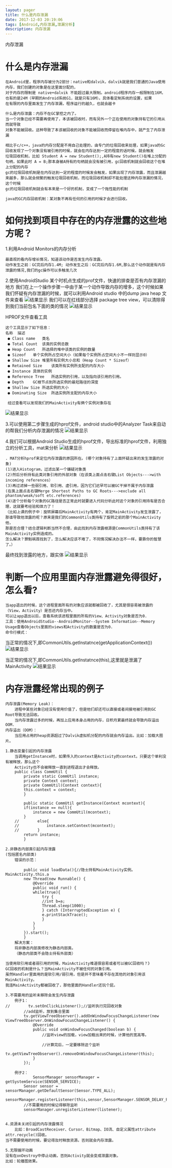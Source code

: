```yaml
---
layout: pager
title: 什么是内存泄漏
date: 2017-12-03 20:19:06
tags: [Android,内存泄漏,泄漏分析]
description: 内存泄漏
---
```


内存泄漏
<!--more-->

**什么是内存泄漏**
===


```
在Android里，程序内存被分为2部分：native和dalvik，dalvik就是我们普通的Java使用内存，我们创建的对象是在这里面分配的，
对于内存的限制是 native+dalvik 不能超过最大限制。android程序内存一般限制在16M，也有的是24M（早期的Android系统G1，就是只有16M）。具体看定制系统的设置，如果
在有限的内存里面发生了内存泄漏，程序运行的越久，也就会越卡

什么是内存泄露：内存不在GC掌控之内了。
当一个对象已经不需要再使用了，本该被回收时，而有另外一个正在使用的对象持有它的引用从而就导致
对象不能被回收。这种导致了本该被回收的对象不能被回收而停留在堆内存中，就产生了内存泄漏

相比于c/c++，java的内存分配是不用自己处理的，由专门的垃圾回收来处理，如果java的Gc回收发现了一个对象没有被引用的时候，就会在内存达到一定的程度的话时候，就会触发
垃圾回收机制，比如 Student A = new Student();,A持有new Student()在堆上分配的句柄，如果此时 A = B;那本身被A持有的句柄就会没有被引用，gc回收机制就会回收这个在堆上分配的内存
gc的垃圾回收机制是在内存达到一定的程度的时候发会触发，如果出现了内存泄露，而且泄漏越来越多，那么就会频繁的触发垃圾回收机制，而垃圾回收机制却不能处理这种内存泄漏的情况，这个时候
gc的垃圾回收机制就会有本来是一个好的机制，变成了一个拖性能的机制

java的GC内存回收机制：某对象不再有任何的引用的时候才会进行回收。
```

**如何找到项目中存在的内存泄露的这些地方呢？**
===

1.利用Android Monitors的内存分析
```
最直观的看内存增长情况，知道该动作是否发生内存泄露。
动作发生之前：GC完后内存1.4M; 动作发生之后：GC完后内存1.6M,那么这个动作就是有内存泄露的情况,我们的gc操作可以多触发几次
```

2.使用AndroidStudio 某个时机点生成的prof文件，快速的排查是否有内存泄漏的地方
我们在上一个操作步骤一中由于某一个动作导致内存的增多，这个时候如果我们怀疑有内存泄漏的时候，就可以利用Android studio 中的dump java heap 文件来查看
![结果显示](/uploads/androidStudio内存prof类.png)
我们可以在红线部分选择 package tree view，可以清除得到我们当前包名下面的类的情况
![结果显示](/uploads/androidStudio内存泄漏prof.png)

HPROF文件查看工具
```
这个工具显示了如下信息：
名称	描述
 ● Class name	类名
 ● Total Count	该类的实例总数
 ● Heap Count	所选择的堆中该类的实例的数量
 ● Sizeof	单个实例所占空间大小（如果每个实例所占空间大小不一样则显示0）
 ● Shallow Size	堆里所有实例大小总和（Heap Count * Sizeof）
 ● Retained Size	该类所有实例所支配的内存大小
 ● Instance	具体的实例
 ● Reference Tree	所选实例的引用，以及指向该引用的引用。
 ● Depth	GC根节点到所选实例的最短路径的深度
 ● Shallow Size	所选实例的大小
 ● Dominating Size	所选实例所支配的内存大小
 
 经过查看可以发现我们的MainActivity有俩个实例对象存在
```
![结果显示](/uploads/androidStudio内存MainActivity内存泄漏.png)

3.可以使用第二步骤生成的hprof文件，android studio中的Analyzer Task来自动的帮我们分析内存泄漏的情况
![结果显示](/uploads/AndroidStudioLeakActivity.png)

4.我们可以根据Android Studio生成的hprof文件，导出标准的hprof文件，利用独立的分析工具，mat来分析
![结果显示](/uploads/mat按包名发现泄露的对象.png)
```
. MAT分析hprof来定位内存泄露的原因所在。(哪个对象持有了上面怀疑出来的发生泄露的对象)
(1)进入Histogram，过滤出某一个嫌疑对象类
(2)然后分析持有此类对象引用的外部对象（在该类上面点击右键List Objects--->with incoming references）
(3)再过滤掉一些弱引用、软引用、虚引用，因为它们迟早可以被GC干掉不属于内存泄露
(在类上面点击右键Merge Shortest Paths to GC Roots--->exclude all phantom/weak/soft etc.references)
(4)逐个分析每个对象的GC路径是否正常此时就要进入代码分析此时这个对象的引用持有是否合理，这就要考经验和体力了！
（比如上课的例子中：旋转屏幕后MainActivity有两个，肯定MainActivity发生泄露了，
那谁导致他泄露的呢？原来是我们的CommonUtils类持有了旋转之前的那个MainActivity他，
那是否合理？结合逻辑判断当然不合理，由此找到内存泄露根源是CommonUtils类持有了该MainActivity实例造成的。
怎么解决？罪魁祸首找到了，怎么解决应该不难了，不同情况解决办法不一样，要靠你的智慧了。）
```
最终找到泄露的地方，跟实体
![结果显示](/uploads/mat找到泄漏的类.png)


**判断一个应用里面内存泄露避免得很好，怎么看?**
===

```
当app退出的时候，这个进程里面所有的对象应该就都被回收了，尤其是很容易被泄露的（View，Activity）是否还内存当中。
可以让app退出以后，查看系统该进程里面的所有的View、Activity对象是否为0.
工具：使用AndroidStudio--AndroidMonitor--System Information--Memory Usage查看Objects里面的views和Activity的数量是否为0.
命令行模式：
```
当正常的情况下,即CommonUtils.getInstatnce(getApplicationContext())
![结果显示](/uploads/正常app退出的时候情况.png)

当正常的情况下,即CommonUtils.getInstatnce(this),这里就是泄漏了MainActivity
![结果显示](/uploads/非正常的情况.png)

**内存泄露经常出现的例子**
===

```
内存泄露(Memory Leak)：
	进程中某些对象已经没有使用价值了，但是他们却还可以直接或者间接地被引用到GC Root导致无法回收。
	当内存泄露过多的时候，再加上应用本身占用的内存，日积月累最终就会导致内存溢出OOM.
内存溢出（OOM）：	
	当应用占用的heap资源超过了Dalvik虚拟机分配的内存就会内存溢出。比如：加载大图片。

1.静态变量引起的内存泄露
	当调用getInstance时，如果传入的context是Activity的context。只要这个单利没有被释放，那么这个
	Activity也不会被释放一直到进程退出才会释放。
	public class CommUtil {
	    private static CommUtil instance;
	    private Context context;
	    private CommUtil(Context context){
		this.context = context;
	    }

	    public static CommUtil getInstance(Context mcontext){
		if(instance == null){
		    instance = new CommUtil(mcontext);
		}
	//        else{
	//            instance.setContext(mcontext);
	//        }
		return instance;
	    }

2.非静态内部类引起内存泄露
(包括匿名内部类)
	错误的示范：
		
	    public void loadData(){//隐士持有MainActivity实例。MainActivity.this.a
		new Thread(new Runnable() {
		    @Override
		    public void run() {
			while(true){
			    try {
				//int b=a;
				Thread.sleep(1000);
			    } catch (InterruptedException e) {
				e.printStackTrace();
			    }
			}
		    }
		}).start();
	    }
	解决方案：
	将非静态内部类修改为静态内部类。
	（静态内部类不会隐士持有外部类）

当使用软引用或者弱引用的时候，MainActivity难道很容易或者可以被GC回收吗？》
GC回收的机制是什么？当MainActivity不被任何的对象引用。
虽然Handler里面用的是软引用/弱引用，但是并不意味着不存在其他的对象引用该MainActivity。
我连MainActivity都被回收了，那他里面的Handler还玩个屁。

3.不需要用的监听未移除会发生内存泄露
	例子1：
//        tv.setOnClickListener();//监听执行完回收对象
        //add监听，放到集合里面
        tv.getViewTreeObserver().addOnWindowFocusChangeListener(new ViewTreeObserver.OnWindowFocusChangeListener() {
            @Override
            public void onWindowFocusChanged(boolean b) {
                //监听view的加载，view加载出来的时候，计算他的宽高等。

                //计算完后，一定要移除这个监听
                tv.getViewTreeObserver().removeOnWindowFocusChangeListener(this);
            }
        });

	例子2：
	        SensorManager sensorManager = getSystemService(SENSOR_SERVICE);
        Sensor sensor = sensorManager.getDefaultSensor(Sensor.TYPE_ALL);
        sensorManager.registerListener(this,sensor,SensorManager.SENSOR_DELAY_FASTEST);
        //不需要用的时候记得移除监听
        sensorManager.unregisterListener(listener);


4.资源未关闭引起的内存泄露情况
	比如：BroadCastReceiver、Cursor、Bitmap、IO流、自定义属性attribute
attr.recycle()回收。
当不需要使用的时候，要记得及时释放资源。否则就会内存泄露。

5.无限循环动画
没有在onDestroy中停止动画，否则Activity就会变成泄露对象。
比如：轮播图效果。
```